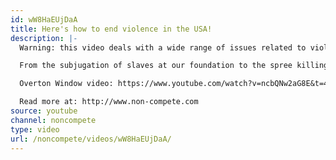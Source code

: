 ```yaml
---
id: wW8HaEUjDaA
title: Here's how to end violence in the USA!
description: |-
  Warning: this video deals with a wide range of issues related to violence.

  From the subjugation of slaves at our foundation to the spree killings of the last several decades, the USA has always been a violent nation. The only way to put an end to violence is to build an American leftist movement and discard the violent cultural baggage of our past.

  Overton Window video: https://www.youtube.com/watch?v=ncbQNw2aG8E&t=4s

  Read more at: http://www.non-compete.com
source: youtube
channel: noncompete
type: video
url: /noncompete/videos/wW8HaEUjDaA/
---
```

